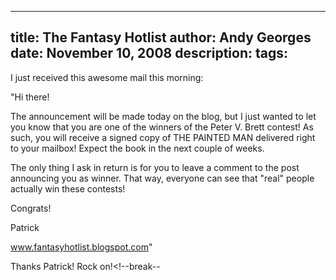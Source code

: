 -----
title:  The Fantasy Hotlist
author: Andy Georges
date: November 10, 2008
description: 
tags: 
-----







I just received this awesome mail this morning:


"Hi there!


The announcement will be made today on the blog, but I just wanted to
let you know that you are one of the winners of the Peter V. Brett
contest! As such, you will receive a signed copy of THE PAINTED MAN
delivered right to your mailbox! Expect the book in the next couple of
weeks.


The only thing I ask in return is for you to leave a comment to the post
announcing you as winner. That way, everyone can see that "real" people
actually win these contests!


Congrats!


Patrick


www.fantasyhotlist.blogspot.com"


Thanks Patrick! Rock on!<!--break--




